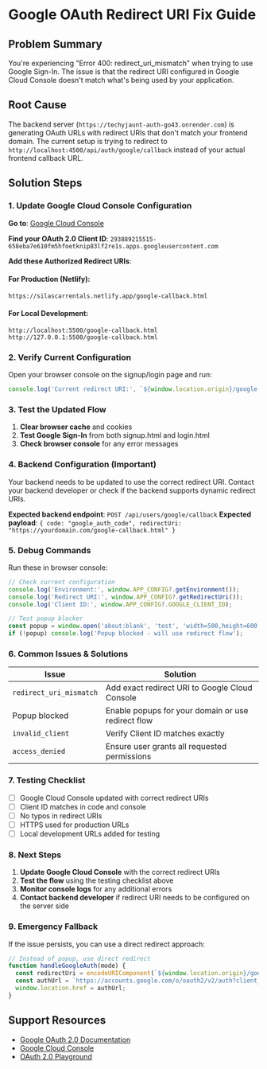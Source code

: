 # Google OAuth Redirect URI Fix Guide

## Problem Summary
You're experiencing "Error 400: redirect_uri_mismatch" when trying to use Google Sign-In. The issue is that the redirect URI configured in Google Cloud Console doesn't match what's being used by your application.

## Root Cause
The backend server (`https://techyjaunt-auth-go43.onrender.com`) is generating OAuth URLs with redirect URIs that don't match your frontend domain. The current setup is trying to redirect to `http://localhost:4500/api/auth/google/callback` instead of your actual frontend callback URL.

## Solution Steps

### 1. Update Google Cloud Console Configuration

**Go to**: [Google Cloud Console](https://console.cloud.google.com/apis/credentials)

**Find your OAuth 2.0 Client ID**: `293889215515-658eba7e610fm5hfoetknip83lf2re1s.apps.googleusercontent.com`

**Add these Authorized Redirect URIs**:

#### For Production (Netlify):
```
https://silascarrentals.netlify.app/google-callback.html
```

#### For Local Development:
```
http://localhost:5500/google-callback.html
http://127.0.0.1:5500/google-callback.html
```

### 2. Verify Current Configuration

Open your browser console on the signup/login page and run:
```javascript
console.log('Current redirect URI:', `${window.location.origin}/google-callback.html`);
```

### 3. Test the Updated Flow

1. **Clear browser cache** and cookies
2. **Test Google Sign-In** from both signup.html and login.html
3. **Check browser console** for any error messages

### 4. Backend Configuration (Important)

Your backend needs to be updated to use the correct redirect URI. Contact your backend developer or check if the backend supports dynamic redirect URIs.

**Expected backend endpoint**: `POST /api/users/google/callback`
**Expected payload**: `{ code: "google_auth_code", redirectUri: "https://yourdomain.com/google-callback.html" }`

### 5. Debug Commands

Run these in browser console:

```javascript
// Check current configuration
console.log('Environment:', window.APP_CONFIG?.getEnvironment());
console.log('Redirect URI:', window.APP_CONFIG?.getRedirectUri());
console.log('Client ID:', window.APP_CONFIG?.GOOGLE_CLIENT_ID);

// Test popup blocker
const popup = window.open('about:blank', 'test', 'width=500,height=600');
if (!popup) console.log('Popup blocked - will use redirect flow');
```

### 6. Common Issues & Solutions

| Issue | Solution |
|-------|----------|
| `redirect_uri_mismatch` | Add exact redirect URI to Google Cloud Console |
| Popup blocked | Enable popups for your domain or use redirect flow |
| `invalid_client` | Verify Client ID matches exactly |
| `access_denied` | Ensure user grants all requested permissions |

### 7. Testing Checklist

- [ ] Google Cloud Console updated with correct redirect URIs
- [ ] Client ID matches in code and console
- [ ] No typos in redirect URIs
- [ ] HTTPS used for production URLs
- [ ] Local development URLs added for testing

### 8. Next Steps

1. **Update Google Cloud Console** with the correct redirect URIs
2. **Test the flow** using the testing checklist above
3. **Monitor console logs** for any additional errors
4. **Contact backend developer** if redirect URI needs to be configured on the server side

### 9. Emergency Fallback

If the issue persists, you can use a direct redirect approach:

```javascript
// Instead of popup, use direct redirect
function handleGoogleAuth(mode) {
  const redirectUri = encodeURIComponent(`${window.location.origin}/google-callback.html`);
  const authUrl = `https://accounts.google.com/o/oauth2/v2/auth?client_id=293889215515-658eba7e610fm5hfoetknip83lf2re1s.apps.googleusercontent.com&redirect_uri=${redirectUri}&response_type=code&scope=email profile`;
  window.location.href = authUrl;
}
```

## Support Resources

- [Google OAuth 2.0 Documentation](https://developers.google.com/identity/protocols/oauth2)
- [Google Cloud Console](https://console.cloud.google.com/apis/credentials)
- [OAuth 2.0 Playground](https://developers.google.com/oauthplayground)
